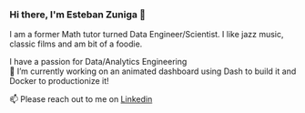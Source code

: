 ### Hi there, I'm Esteban Zuniga 👋
I am a former Math tutor turned Data Engineer/Scientist. I like jazz music, classic films and am bit of a foodie.


   I have a passion for Data/Analytics Engineering <br/>
🔭 I’m currently working on an animated dashboard using Dash to build it and Docker to productionize it!

📫 Please reach out to me on [Linkedin](https://www.linkedin.com/in/esteban-zuniga-b6460091/)

<!--
**Ezuniga13/Ezuniga13** is a ✨ _special_ ✨ repository because its `README.md` (this file) appears on your GitHub profile.

Here are some ideas to get you started:

- 🔭 I’m currently working on ...
- 🌱 I’m currently learning ...
- 👯 I’m looking to collaborate on ...
- 🤔 I’m looking for help with ...
- 💬 Ask me about ...
- 📫 How to reach me: ...
- 😄 Pronouns: ...
- ⚡ Fun fact: ...
-->
